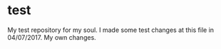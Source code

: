 # test
My test repository for my soul.
I made some test changes at this file in 04/07/2017. My own changes.
